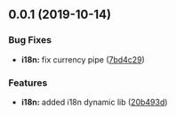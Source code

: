 ## 0.0.1 (2019-10-14)

### Bug Fixes

- **i18n:** fix currency pipe ([7bd4c29](https://github.com/lydemann/Todo-monorepo/commit/7bd4c2901d83d9c1149690f3f2334a2ae94d76f9))

### Features

- **i18n:** added i18n dynamic lib ([20b493d](https://github.com/lydemann/Todo-monorepo/commit/20b493d75f0c8e962fd2a8ab18ff838071cbd186))
